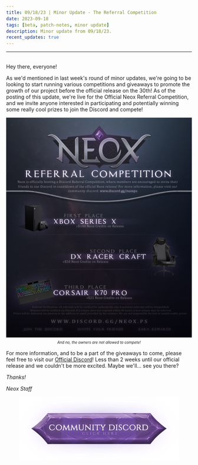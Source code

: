 ```yaml
---
title: 09/18/23 | Minor Update - The Referral Competition
date: 2023-09-18
tags: [beta, patch-notes, minor update]
description: Minor update from 09/18/23.
recent_updates: true
---
```


***
<br>
Hey there, everyone!

As we'd mentioned in last week's round of minor updates, we're going to be looking to start running various competitions and giveaways to promote the growth of our project before the official release on the 30th! As of the posting of this update, we're live for the Official Neox Referral Competition, and we invite anyone interested in participating and potentially winning some really cool prizes to join the Discord and compete!

<div class="spacer-medium"></div>
<center><img src="/assets/img/updates/091823/DiscordCompetition.png"><br>
<em><font size="1">And no, the owners are not allowed to compete!</font></em></center>
<div class="spacer-medium"></div>

For more information, and to be a part of the giveaways to come, please feel free to visit our <a href="https://discord.com/invite/neoxps">Official Discord</a>! Less than 2 weeks until our official release and we couldn't be more excited. Maybe we'll... see you there?

<em>Thanks!

<em>Neox Staff<br>

<div class="spacer-medium"></div>
<center><a href="https://discord.com/invite/neoxps"><img src="/assets/img/JoinDiscord.png"></a></center>